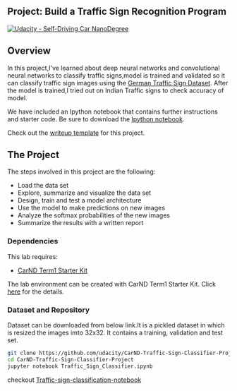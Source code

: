 ## Project: Build a Traffic Sign Recognition Program
[![Udacity - Self-Driving Car NanoDegree](https://s3.amazonaws.com/udacity-sdc/github/shield-carnd.svg)](http://www.udacity.com/drive)

Overview
---
In this project,I've learned about deep neural networks and convolutional neural networks to classify traffic signs,model is trained and validated so it can classify traffic sign images using the [German Traffic Sign Dataset](http://benchmark.ini.rub.de/?section=gtsrb&subsection=dataset). After the model is trained,I tried out on Indian Traffic signs to check accuracy of model.

We have included an Ipython notebook that contains further instructions 
and starter code. Be sure to download the [Ipython notebook](https://github.com/udacity/CarND-Traffic-Sign-Classifier-Project/blob/master/Traffic_Sign_Classifier.ipynb). 

Check out the [writeup template](https://github.com/udacity/CarND-Traffic-Sign-Classifier-Project/blob/master/writeup_template.md) for this project.

The Project
---
The steps involved in  this project are the following:
* Load the data set
* Explore, summarize and visualize the data set
* Design, train and test a model architecture
* Use the model to make predictions on new images
* Analyze the softmax probabilities of the new images
* Summarize the results with a written report

### Dependencies
This lab requires:

* [CarND Term1 Starter Kit](https://github.com/udacity/CarND-Term1-Starter-Kit)

The lab environment can be created with CarND Term1 Starter Kit. Click [here](https://github.com/udacity/CarND-Term1-Starter-Kit/blob/master/README.md) for the details.

### Dataset and Repository

Dataset can be downloaded from below link.It is a pickled dataset in which is resized the images imto 32x32. It contains a training, validation and test set.
```sh
git clone https://github.com/udacity/CarND-Traffic-Sign-Classifier-Project
cd CarND-Traffic-Sign-Classifier-Project
jupyter notebook Traffic_Sign_Classifier.ipynb
```
checkout [Traffic-sign-classification-notebook]()
